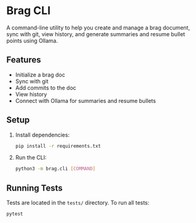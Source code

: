 # Brag CLI

A command-line utility to help you create and manage a brag document, sync with git, view history, and generate summaries and resume bullet points using Ollama.

## Features
- Initialize a brag doc
- Sync with git
- Add commits to the doc
- View history
- Connect with Ollama for summaries and resume bullets

## Setup

1. Install dependencies:
   ```bash
   pip install -r requirements.txt
   ```

2. Run the CLI:
   ```bash
   python3 -m brag.cli [COMMAND]
   ```

## Running Tests

Tests are located in the `tests/` directory. To run all tests:
```bash
pytest
```
